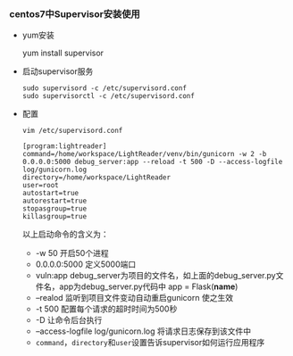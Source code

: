 ### centos7中Supervisor安装使用

- yum安装

  yum install supervisor

- 启动supervisor服务

  ```shell
  sudo supervisord -c /etc/supervisord.conf
  sudo supervisorctl -c /etc/supervisord.conf
  ```

- 配置

  ```shell
  vim /etc/supervisord.conf
  
  [program:lightreader]
  command=/home/workspace/LightReader/venv/bin/gunicorn -w 2 -b 0.0.0.0:5000 debug_server:app --reload -t 500 -D --access-logfile log/gunicorn.log
  directory=/home/workspace/LightReader
  user=root
  autostart=true
  autorestart=true
  stopasgroup=true
  killasgroup=true
  ```

  以上启动命令的含义为：

  - -w 50 开启50个进程
  - 0.0.0.0:5000 定义5000端口
  - vuln:app debug_server为项目的文件名，如上面的debug_server.py文件名，app为debug_server.py代码中 app = Flask(__name__)
  - –realod 监听到项目文件变动自动重启gunicorn 使之生效
  - -t 500 配置每个请求的超时时间为500秒
  - -D 让命令后台执行
  - –access-logfile log/gunicorn.log 将请求日志保存到该文件中
  - `command`，`directory`和`user`设置告诉supervisor如何运行应用程序

  

